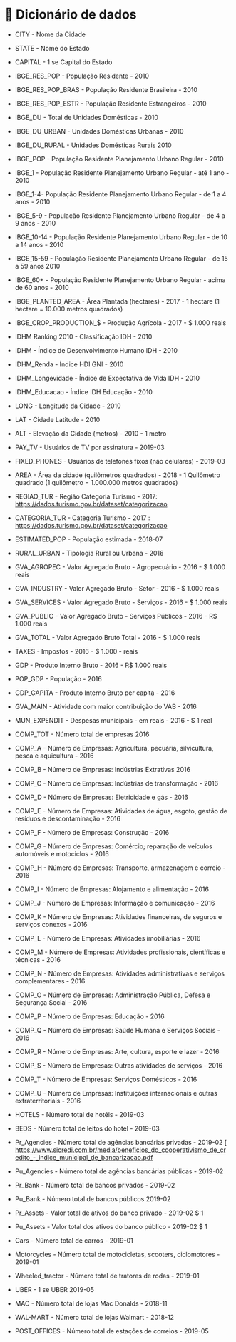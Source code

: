 # 📖 Dicionário de dados

* CITY - Nome da Cidade

* STATE - Nome do Estado

* CAPITAL - 1 se Capital do Estado

* IBGE_RES_POP - População Residente - 2010

* IBGE_RES_POP_BRAS - População Residente Brasileira - 2010

* IBGE_RES_POP_ESTR - População Residente Estrangeiros - 2010

* IBGE_DU - Total de Unidades Domésticas - 2010

* IBGE_DU_URBAN - Unidades Domésticas Urbanas - 2010

* IBGE_DU_RURAL - Unidades Domésticas Rurais 2010

* IBGE_POP - População Residente Planejamento Urbano Regular - 2010

* IBGE_1 - População Residente Planejamento Urbano Regular - até 1 ano - 2010

* IBGE_1-4- População Residente Planejamento Urbano Regular - de 1 a 4 anos - 2010

* IBGE_5-9 - População Residente Planejamento Urbano Regular - de 4 a 9 anos - 2010

* IBGE_10-14 - População Residente Planejamento Urbano Regular - de 10 a 14 anos - 2010

* IBGE_15-59 - População Residente Planejamento Urbano Regular - de 15 a 59 anos 2010

* IBGE_60+ - População Residente Planejamento Urbano Regular - acima de 60 anos - 2010

* IBGE_PLANTED_AREA - Área Plantada (hectares) - 2017 - 1 hectare (1 hectare = 10.000 metros quadrados)

* IBGE_CROP_PRODUCTION_$ - Produção Agrícola - 2017 - $ 1.000 reais

* IDHM Ranking 2010 - Classificação IDH - 2010

* IDHM - Índice de Desenvolvimento Humano IDH - 2010

* IDHM_Renda - Índice HDI GNI - 2010

* IDHM_Longevidade - Índice de Expectativa de Vida IDH - 2010

* IDHM_Educacao - Índice IDH Educação - 2010

* LONG - Longitude da Cidade - 2010

* LAT - Cidade Latitude - 2010

* ALT - Elevação da Cidade (metros) - 2010 - 1 metro

* PAY_TV - Usuários de TV por assinatura - 2019-03

* FIXED_PHONES - Usuários de telefones fixos (não celulares) - 2019-03

* AREA - Área da cidade (quilômetros quadrados) - 2018 - 1 Quilômetro quadrado (1 quilômetro = 1.000.000 metros quadrados)

* REGIAO_TUR - Região Categoria Turismo - 2017: https://dados.turismo.gov.br/dataset/categorizacao

* CATEGORIA_TUR - Categoria Turismo - 2017 : https://dados.turismo.gov.br/dataset/categorizacao

* ESTIMATED_POP - População estimada - 2018-07

* RURAL_URBAN - Tipologia Rural ou Urbana - 2016

* GVA_AGROPEC - Valor Agregado Bruto - Agropecuário - 2016 - $ 1.000 reais

* GVA_INDUSTRY - Valor Agregado Bruto - Setor - 2016 - $ 1.000 reais

* GVA_SERVICES - Valor Agregado Bruto - Serviços - 2016 - $ 1.000 reais

* GVA_PUBLIC - Valor Agregado Bruto - Serviços Públicos - 2016 - R$ 1.000 reais

* GVA_TOTAL - Valor Agregado Bruto Total - 2016 - $ 1.000 reais

* TAXES - Impostos - 2016 - $ 1.000 - reais

* GDP - Produto Interno Bruto - 2016 - R$ 1.000 reais

* POP_GDP - População - 2016

* GDP_CAPITA - Produto Interno Bruto per capita - 2016

* GVA_MAIN - Atividade com maior contribuição do VAB - 2016

* MUN_EXPENDIT - Despesas municipais - em reais - 2016 - $ 1 real

* COMP_TOT - Número total de empresas 2016

* COMP_A - Número de Empresas: Agricultura, pecuária, silvicultura, pesca e aquicultura - 2016

* COMP_B - Número de Empresas: Indústrias Extrativas 2016

* COMP_C - Número de Empresas: Indústrias de transformação - 2016

* COMP_D - Número de Empresas: Eletricidade e gás - 2016

* COMP_E - Número de Empresas: Atividades de água, esgoto, gestão de resíduos e descontaminação - 2016

* COMP_F - Número de Empresas: Construção - 2016

* COMP_G - Número de Empresas: Comércio; reparação de veículos automóveis e motociclos - 2016

* COMP_H - Número de Empresas: Transporte, armazenagem e correio - 2016

* COMP_I - Número de Empresas: Alojamento e alimentação - 2016

* COMP_J - Número de Empresas: Informação e comunicação - 2016

* COMP_K - Número de Empresas: Atividades financeiras, de seguros e serviços conexos - 2016

* COMP_L - Número de Empresas: Atividades imobiliárias - 2016

* COMP_M - Número de Empresas: Atividades profissionais, científicas e técnicas - 2016

* COMP_N - Número de Empresas: Atividades administrativas e serviços complementares - 2016

* COMP_O - Número de Empresas: Administração Pública, Defesa e Segurança Social - 2016

* COMP_P - Número de Empresas: Educação - 2016

* COMP_Q - Número de Empresas: Saúde Humana e Serviços Sociais - 2016

* COMP_R - Número de Empresas: Arte, cultura, esporte e lazer - 2016

* COMP_S - Número de Empresas: Outras atividades de serviços - 2016

* COMP_T - Número de Empresas: Serviços Domésticos - 2016

* COMP_U - Número de Empresas: Instituições internacionais e outras extraterritoriais - 2016

* HOTELS - Número total de hotéis - 2019-03

* BEDS - Número total de leitos do hotel - 2019-03

* Pr_Agencies - Número total de agências bancárias privadas - 2019-02 [ https://www.sicredi.com.br/media/beneficios_do_cooperativismo_de_credito_-_indice_municipal_de_bancarizacao.pdf

* Pu_Agencies - Número total de agências bancárias públicas - 2019-02

* Pr_Bank - Número total de bancos privados - 2019-02

* Pu_Bank - Número total de bancos públicos 2019-02

* Pr_Assets - Valor total de ativos do banco privado - 2019-02 $ 1

* Pu_Assets - Valor total dos ativos do banco público - 2019-02 $ 1

* Cars - Número total de carros - 2019-01

* Motorcycles - Número total de motocicletas, scooters, ciclomotores - 2019-01

* Wheeled_tractor - Número total de tratores de rodas - 2019-01

* UBER - 1 se UBER 2019-05

* MAC - Número total de lojas Mac Donalds - 2018-11

* WAL-MART - Número total de lojas Walmart - 2018-12

* POST_OFFICES - Número total de estações de correios - 2019-05
